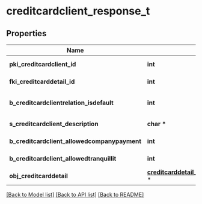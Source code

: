 # creditcardclient_response_t

## Properties
Name | Type | Description | Notes
------------ | ------------- | ------------- | -------------
**pki_creditcardclient_id** | **int** | The unique ID of the Creditcardclient | 
**fki_creditcarddetail_id** | **int** | The unique ID of the Creditcarddetail | 
**b_creditcardclientrelation_isdefault** | **int** | Whether if it&#39;s the creditcardclient is the default one | 
**s_creditcardclient_description** | **char \*** | The description of the Creditcardclient | 
**b_creditcardclient_allowedcompanypayment** | **int** | Whether if it&#39;s an allowedagencypayment | 
**b_creditcardclient_allowedtranquillit** | **int** | Whether if it&#39;s an allowedtranquillit | 
**obj_creditcarddetail** | [**creditcarddetail_response_compound_t**](creditcarddetail_response_compound.md) \* |  | 

[[Back to Model list]](../README.md#documentation-for-models) [[Back to API list]](../README.md#documentation-for-api-endpoints) [[Back to README]](../README.md)


